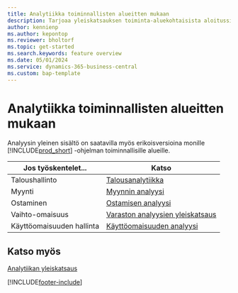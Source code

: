 ```yaml
---
title: Analytiikka toiminnallisten alueitten mukaan
description: Tarjoaa yleiskatsauksen toiminta-aluekohtaisista aloitussivuista analysointia varten Business Centralissa.
author: kennienp
ms.author: kepontop
ms.reviewer: bholtorf
ms.topic: get-started
ms.search.keywords: feature overview
ms.date: 05/01/2024
ms.service: dynamics-365-business-central
ms.custom: bap-template
---
```


# <a name="analytics-by-functional-area"></a>Analytiikka toiminnallisten alueitten mukaan

Analyysin yleinen sisältö on saatavilla myös erikoisversioina monille [!INCLUDE[prod_short](includes/prod_short.md)] -ohjelman toiminnallisille alueille. 

| Jos työskentelet... | Katso |
| --- | --- |
| Taloushallinto | [Talousanalytiikka](bi.md) |
| Myynti | [Myynnin analyysi](sales-analytics-overview.md) |
| Ostaminen | [Ostamisen analyysi](purchasing-analytics-overview.md) |
| Vaihto-omaisuus | [Varaston analyysien yleiskatsaus](inventory-analytics-overview.md) |
| Käyttöomaisuuden hallinta | [Käyttöomaisuuden analyysi](fa-analytics-overview.md) |


## <a name="see-also"></a>Katso myös

[Analytiikan yleiskatsaus](reports-bi-reporting.md)  

[!INCLUDE[footer-include](includes/footer-banner.md)]
